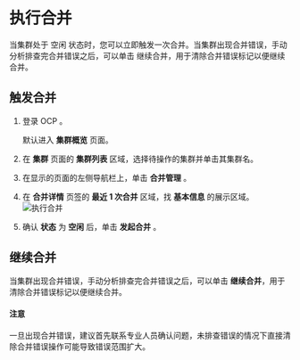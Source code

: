 # 执行合并

当集群处于 空闲 状态时，您可以立即触发一次合并。当集群出现合并错误，手动分析排查完合并错误之后，可以单击 继续合并，用于清除合并错误标记以便继续合并。

## 触发合并

1. 登录 OCP 。

   默认进入 **集群概览** 页面。

2. 在 **集群** 页面的 **集群列表** 区域，选择待操作的集群并单击其集群名。

3. 在显示的页面的左侧导航栏上，单击 **合并管理** 。

4. 在 **合并详情** 页签的 **最近 1 次合并** 区域，找 **基本信息** 的展示区域。
   ![执行合并](https://help-static-aliyun-doc.aliyuncs.com/assets/img/zh-CN/8048190061/p168815.png)

5. 确认 **状态** 为 **空闲** 后，单击 **发起合并** 。

## 继续合并

当集群出现合并错误，手动分析排查完合并错误之后，可以单击 **继续合并**，用于清除合并错误标记以便继续合并。

  <main id="notice" type='notice'>
    <h4>注意</h4>
    <p>一旦出现合并错误，建议首先联系专业人员确认问题，未排查错误的情况下直接清除合并错误操作可能导致错误范围扩大。</p>
  </main>
